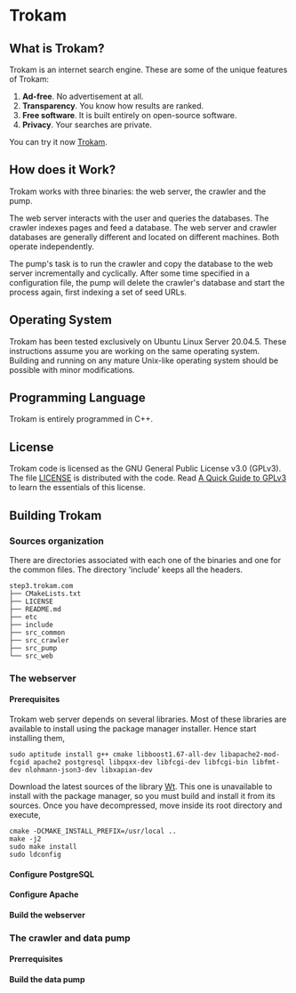 # Trokam

## What is Trokam?

Trokam is an internet search engine. These are some of the unique features of Trokam:

1. **Ad-free**. No advertisement at all.
2. **Transparency**. You know how results are ranked.
3. **Free software**. It is built entirely on open-source software.
4. **Privacy**. Your searches are private.

You can try it now [Trokam](http://trokam.com/).

## How does it Work?

Trokam works with three binaries: the web server, the crawler and the pump.

The web server interacts with the user and queries the databases. The crawler indexes pages and feed a database. The web server and crawler databases are generally different and located on different machines. Both operate independently.

The pump's task is to run the crawler and copy the database to the web server incrementally and cyclically. After some time specified in a configuration file, the pump will delete the crawler's database and start the process again, first indexing a set of seed URLs.

## Operating System

Trokam has been tested exclusively on Ubuntu Linux Server 20.04.5.
These instructions assume you are working on the same operating system.
Building and running on any mature Unix-like operating system should be possible with minor modifications.

## Programming Language

Trokam is entirely programmed in C++.

## License

Trokam code is licensed as the GNU General Public License v3.0 (GPLv3). The file [LICENSE](https://github.com/trokam/step3.trokam.com/blob/master/LICENSE) is distributed with the code. Read [A Quick Guide to GPLv3](https://www.gnu.org/licenses/quick-guide-gplv3.html) to learn the essentials of this license.

## Building Trokam

### Sources organization

There are directories associated with each one of the binaries and one for the common files. The directory 'include' keeps all the headers.

    step3.trokam.com
    ├── CMakeLists.txt
    ├── LICENSE
    ├── README.md
    ├── etc
    ├── include
    ├── src_common
    ├── src_crawler
    ├── src_pump
    └── src_web

### The webserver

#### Prerequisites

Trokam web server depends on several libraries. Most of these libraries are available to install using the package manager installer. Hence start installing them,

    sudo aptitude install g++ cmake libboost1.67-all-dev libapache2-mod-fcgid apache2 postgresql libpqxx-dev libfcgi-dev libfcgi-bin libfmt-dev nlohmann-json3-dev libxapian-dev

Download the latest sources of the library [Wt](https://www.webtoolkit.eu/wt/download). This one is unavailable to install with the package manager, so you must build and install it from its sources. Once you have decompressed, move inside its root directory and execute,

    cmake -DCMAKE_INSTALL_PREFIX=/usr/local ..
    make -j2
    sudo make install
    sudo ldconfig

#### Configure PostgreSQL


#### Configure Apache


#### Build the webserver


### The crawler and data pump


#### Prerrequisites


#### Build the data pump
